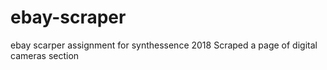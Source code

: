 # ebay-scraper
ebay scarper assignment for synthessence 2018
Scraped a page of digital cameras section
